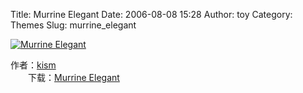 Title: Murrine Elegant
Date: 2006-08-08 15:28
Author: toy
Category: Themes
Slug: murrine_elegant

[![Murrine
Elegant](http://i.linuxtoy.org/i/murrine_elegant_s.png)](http://i.linuxtoy.org/i/murrine_elegant.png)

作者：[kism](http://kism.zeeblo.com)  
　　下载：[Murrine
Elegant](http://www.gnome-look.org/content/download.php?content=43590&id=1&PHPSESSID=06c82e1699654c97d8f63d998eb3aad7)

